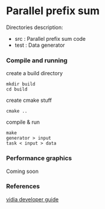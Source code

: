 Parallel prefix sum
===================

Directories description:
- src  : Parallel prefix sum code
- test : Data generator

<!--A simple plotter is also provided, you can make uggly graphics like this-->

### Compile and running

create a build directory

    mkdir build
    cd build

create cmake stuff

    cmake ..

compile & run

    make
    generator > input
    task < input > data

### Performance graphics

Coming soon

### References

[vidia developer guide](http://developer.download.nvidia.com/compute/cuda/1.1-Beta/x86_website/projects/scan/doc/scan.pdf)

